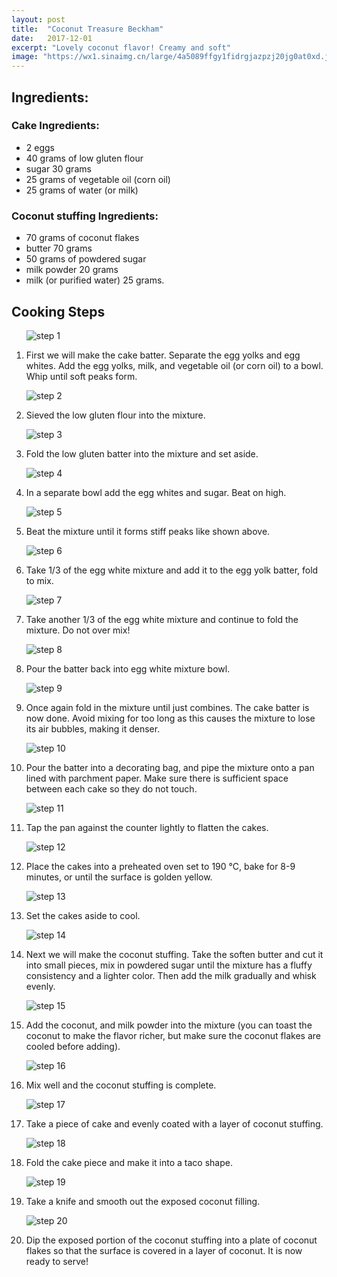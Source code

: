 ```yaml
---
layout: post
title:  "Coconut Treasure Beckham"
date:   2017-12-01
excerpt: "Lovely coconut flavor! Creamy and soft"
image: "https://wx1.sinaimg.cn/large/4a5089ffgy1fidrgjazpzj20jg0at0xd.jpg"
---
```


## Ingredients:

### Cake Ingredients:
<ul>
    <li>2 eggs</li>
    <li>40 grams of low gluten flour</li>
    <li>sugar 30 grams</li>
    <li>25 grams of vegetable oil (corn oil)</li>
    <li>25 grams of water (or milk)</li>
</ul>

### Coconut stuffing Ingredients:
<ul>
    <li>70 grams of coconut flakes</li>
    <li>butter 70 grams</li>
    <li>50 grams of powdered sugar</li>
    <li>milk powder 20 grams</li>
    <li>milk (or purified water) 25 grams.</li>
</ul>

## Cooking Steps
  <ol>
      <p><img src="https://wx1.sinaimg.cn/large/4a5089ffgy1fidrdk71hvj20jg0audj0.jpg" alt="step 1"/></p>
      <p><li>First we will make the cake batter. Separate the egg yolks and egg whites. Add the egg yolks, milk, and vegetable oil (or corn oil) to a bowl. Whip until soft peaks form. </li><p/>
      <p><img src="https://wx2.sinaimg.cn/large/4a5089ffgy1fidrdo5ae9j20jg0atacj.jpg" alt="step 2"/></p>
      <p><li>Sieved the low gluten flour into the mixture.</li><p/>
      <p><img src="https://wx4.sinaimg.cn/large/4a5089ffgy1fidrdsxz9sj20jg0at41y.jpg" alt="step 3"/></p>
      <p><li>Fold the low gluten batter into the mixture and set aside.</li><p/>
      <p><img src="https://wx1.sinaimg.cn/large/4a5089ffgy1fidrdx7ds4j20jg0atwh2.jpg" alt="step 4"/></p>
      <p><li>In a separate bowl add the egg whites and sugar. Beat on high.</li><p/>
      <p><img src="https://wx1.sinaimg.cn/large/4a5089ffgy1fidre1lei2j20jg0atdhp.jpg" alt="step 5"/></p>
      <p><li>Beat the mixture until it forms stiff peaks like shown above.</li><p/>
      <p><img src="https://wx1.sinaimg.cn/large/4a5089ffgy1fidre6gwgdj20jg0attbk.jpg" alt="step 6"/></p>
      <p><li>Take 1/3 of the egg white mixture and add it to the egg yolk batter, fold to mix.</li><p/>
      <p><img src="https://wx4.sinaimg.cn/large/4a5089ffgy1fidreai16hj20jg0atgoo.jpg" alt="step 7"/></p>
      <p><li>Take another 1/3 of the egg white mixture and continue to fold the mixture. Do not over mix!</li><p/>
      <p><img src="https://wx4.sinaimg.cn/large/4a5089ffgy1fidref34pij20jg0atn00.jpg" alt="step 8"/></p>
      <p><li>Pour the batter back into egg white mixture bowl.</li><p/>
      <p><img src="https://wx4.sinaimg.cn/large/4a5089ffgy1fidremaqoyj20jg0au0vm.jpg" alt="step 9"/></p>
      <p><li>Once again fold in the mixture until just combines. The cake batter is now done. Avoid mixing for too long as this causes the mixture to lose its air bubbles, making it denser.</li><p/>
      <p><img src="https://wx2.sinaimg.cn/large/4a5089ffgy1fidrermd8gj20jg0atn06.jpg" alt="step 10"/></p>
      <p><li>Pour the batter into a decorating bag, and pipe the mixture onto a pan lined with parchment paper. Make sure there is sufficient space between each cake so they do not touch.</li><p/>
      <p><img src="https://wx1.sinaimg.cn/large/4a5089ffgy1fidrevnauij20jg0atdiu.jpg" alt="step 11"/></p>
      <p><li>Tap the pan against the counter lightly to flatten the cakes.</li><p/>
      <p><img src="https://wx2.sinaimg.cn/large/4a5089ffgy1fidrezi1w5j20jg0atgop.jpg" alt="step 12"/></p>
      <p><li>Place the cakes into a preheated oven set to 190 ℃, bake for 8-9 minutes, or until the surface is golden yellow. </li><p/>
      <p><img src="https://wx4.sinaimg.cn/large/4a5089ffgy1fidrf48w6fj20jf0atjup.jpg" alt="step 13"/></p>
      <p><li>Set the cakes aside to cool.</li><p/>
      <p><img src="https://wx3.sinaimg.cn/large/4a5089ffgy1fidrf92yo0j20jg0aun0j.jpg" alt="step 14"/></p>
      <p><li>Next we will make the coconut stuffing. Take the soften butter and cut it into small pieces, mix in powdered sugar until the mixture has a fluffy consistency and a lighter color. Then add the milk gradually and whisk evenly.</li><p/>
      <p><img src="https://wx3.sinaimg.cn/large/4a5089ffgy1fidrfmra35j20jg0atq5v.jpg" alt="step 15"/></p>
      <p><li>Add the coconut, and milk powder into the mixture (you can toast the coconut to make the flavor richer, but make sure the coconut flakes are cooled before adding).</li><p/>
      <p><img src="https://wx3.sinaimg.cn/large/4a5089ffgy1fidrfrf3qyj20jg0augoo.jpg" alt="step 16"/></p>
      <p><li>Mix well and the coconut stuffing is complete.</li><p/>
      <p><img src="https://wx2.sinaimg.cn/large/4a5089ffgy1fidrfvjdihj20jg0atwgv.jpg" alt="step 17"/></p>
      <p><li>Take a piece of cake and evenly coated with a layer of coconut stuffing.</li><p/>
      <p><img src="https://wx3.sinaimg.cn/large/4a5089ffgy1fidrg0v92vj20jg0attb1.jpg" alt="step 18"/></p>
      <p><li>Fold the cake piece and make it into a taco shape.</li><p/>
      <p><img src="https://wx4.sinaimg.cn/large/4a5089ffgy1fidrg5ihhoj20jg0at76l.jpg" alt="step 19"/></p>
      <p><li>Take a knife and smooth out the exposed coconut filling. </li><p/>
      <p><img src="https://wx1.sinaimg.cn/large/4a5089ffgy1fidrg9u094j20jg0atdj5.jpg" alt="step 20"/></p>
      <p><li>Dip the exposed portion of the coconut stuffing into a plate of coconut flakes so that the surface is covered in a layer of coconut. It is now ready to serve!</li><p/>

